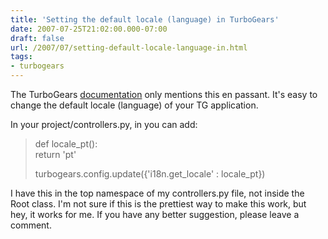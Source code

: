 ```yaml
---
title: 'Setting the default locale (language) in TurboGears'
date: 2007-07-25T21:02:00.000-07:00
draft: false
url: /2007/07/setting-default-locale-language-in.html
tags: 
- turbogears
---
```


The TurboGears [documentation](http://docs.turbogears.org/1.0/Internationalization) only mentions this en passant. It's easy to change the default locale (language) of your TG application.  
  
In your project/controllers.py, in you can add:  
  

> def locale\_pt():  
> return 'pt'  
>   
> turbogears.config.update({'i18n.get\_locale' : locale\_pt})

  
  
I have this in the top namespace of my controllers.py file, not inside the Root class. I'm not sure if this is the prettiest way to make this work, but hey, it works for me. If you have any better suggestion, please leave a comment.